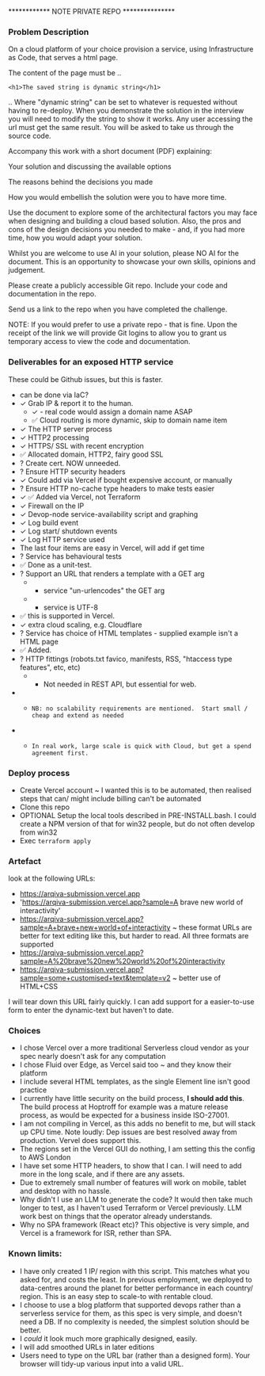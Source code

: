 ************ NOTE PRIVATE REPO ***************


### Problem Description

On a cloud platform of your choice provision a service, using Infrastructure as Code, that serves a html page.

The content of the page must be ..

    <h1>The saved string is dynamic string</h1>

.. Where "dynamic string" can be set to whatever is requested without having to re-deploy. When you demonstrate the solution in the interview you will need to modify the string to show it works. Any user accessing the url must get the same result. You will be asked to take us through the source code.

Accompany this work with a short document (PDF) explaining:

Your solution and discussing the available options

The reasons behind the decisions you made

How you would embellish the solution were you to have more time.

Use the document to explore some of the architectural factors you may face when designing and building a cloud based solution. Also, the pros and cons of the design decisions you needed to make - and, if you had more time, how you would adapt your solution.

Whilst you are welcome to use AI in your solution, please NO AI for the document. This is an opportunity to showcase your own skills, opinions and judgement.

Please create a publicly accessible Git repo. Include your code and documentation in the repo.

Send us a link to the repo when you have completed the challenge.

NOTE: If you would prefer to use a private repo - that is fine. Upon the receipt of the link we will provide Git logins to allow you to grant us temporary access to view the code and documentation.



### Deliverables for an exposed HTTP service

These could be Github issues, but this is faster.
 
- can be done via IaC?
- ✓ 	Grab IP & report it to the human.  
  - ✓  - real code would assign a domain name ASAP
  - ✅ Cloud routing is more dynamic, skip to domain name item
- ✓ 	The HTTP server process
- ✓		HTTP2 processing
- ✓ 	HTTPS/ SSL with recent encryption
-   ✅ Allocated domain, HTTP2, fairy good SSL  
- ? 	Create cert.  NOW unneeded. 
- ? 	Ensure HTTP security headers
- ✓    Could add via Vercel if bought expensive account, or manually
- ? 	Ensure HTTP no-cache type headers to make tests easier
- ✓ ✅ Added via Vercel, not Terraform 
- ✓ 	Firewall on the IP
- ✓  	Devop-node service-availability script and graphing
- ✓ 	Log build event
- ✓		Log start/ shutdown events 
- ✓ 	Log HTTP service used 
- The last four items are easy in Vercel, will add if get time
- ? 	Service has behavioural tests
-   ✅ Done as a unit-test.   
- ? 	Support an URL that renders a template with a GET arg
  -	- service "un-urlencodes" the GET arg
  - - service is UTF-8 
-   ✅ this is supported in Vercel.
- ✓     extra cloud scaling, e.g. Cloudflare
- ? 	Service has choice of HTML templates - supplied example isn't a HTML page
-   ✅  Added. 
- ? 	HTTP fittings (robots.txt favico, manifests, RSS, "htaccess type features", etc, etc) 
  -	- Not needed in REST API, but essential for web.
- - 	NB: no scalability requirements are mentioned.  Start small / cheap and extend as needed
- - 	In real work, large scale is quick with Cloud, but get a spend agreement first.


### Deploy process

- Create Vercel account ~ I wanted this is to be automated, then realised steps that can/ might include billing can't be automated
- Clone this repo
- OPTIONAL Setup the local tools described in PRE-INSTALL.bash.  I could create a NPM version of that for win32 people, but do not often develop from win32
- Exec ` terraform apply ` 


### Artefact

look at the following URLs:
- https://arqiva-submission.vercel.app
- 'https://arqiva-submission.vercel.app?sample=A brave new world of interactivity'
- https://arqiva-submission.vercel.app?sample=A+brave+new+world+of+interactivity   ~ these format URLs are better for text editing like this, but harder to read.   All three formats are supported
- https://arqiva-submission.vercel.app?sample=A%20brave%20new%20world%20of%20interactivity  
- https://arqiva-submission.vercel.app?sample=some+customised+text&template=v2 ~ better use of HTML+CSS

I will tear down this URL fairly quickly.   I can add support for a easier-to-use form to enter the dynamic-text but haven't to date.


### Choices

- I chose Vercel over a more traditional Serverless cloud vendor as your spec nearly doesn't ask for any computation
- I chose Fluid over Edge, as Vercel said too ~ and they know their platform
- I include several HTML templates, as the single Element line isn't good practice 
- I currently have little security on the build process, **I should add this**.  The build process at Hoptroff for example was a mature release process, as would be expected for a business inside ISO-27001.
- I am not compiling in Vercel, as this adds no benefit to me, but will stack up CPU time.   Note loudly: Dep issues are best resolved away from production.   Vervel does support this.
- The regions set in the Vercel GUI do nothing, I am setting this the config to AWS London
- I have set some HTTP headers, to show that I can.   I will need to add more in the long scale, and if there are any assets.   
- Due to extremely small number of features will work on mobile, tablet and desktop with no hassle.  
- Why didn't I use an LLM to generate the code?   It would then take much longer to test, as I haven't used Terraform or Vercel previously.  LLM work best on things that the operator already understands.   
- Why no SPA framework (React etc)?  This objective is very simple, and Vercel is a framework for ISR, rether than SPA.

### Known limits:

- I have only created 1 IP/ region with this script.   This matches what you asked for, and costs the least.   In previous employment, we deployed to data-centres around the planet for better performance in each country/ region.   This is an easy step to scale-to with rentable cloud.
- I choose to use a blog platform that supported devops rather than a serverless service for them, as this spec is very simple, and doesn't need a DB.   If no complexity is needed, the simplest solution should be better. 
- I *could* it look much more graphically designed,  easily.
- I will add smoothed URLs in later editions
- Users need to type on the URL bar (rather than a designed form).   Your browser will tidy-up various input into a valid URL.

